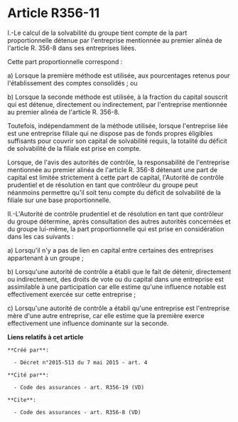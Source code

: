 # Article R356-11

I.-Le calcul de la solvabilité du groupe tient compte de la part proportionnelle détenue par l'entreprise mentionnée au
premier alinéa de l'article R. 356-8 dans ses entreprises liées. 

Cette part proportionnelle correspond : 

a) Lorsque la première méthode est utilisée, aux pourcentages retenus pour l'établissement des comptes consolidés ; ou 

b) Lorsque la seconde méthode est utilisée, à la fraction du capital souscrit qui est détenue, directement ou indirectement,
par l'entreprise mentionnée au premier alinéa de l'article R. 356-8. 

Toutefois, indépendamment de la méthode utilisée, lorsque l'entreprise liée est une entreprise filiale qui ne dispose pas de
fonds propres éligibles suffisants pour couvrir son capital de solvabilité requis, la totalité du déficit de solvabilité de
la filiale est prise en compte. 

Lorsque, de l'avis des autorités de contrôle, la responsabilité de l'entreprise mentionnée au premier alinéa de l'article R.
356-8 détenant une part de capital est limitée strictement à cette part de capital, l'Autorité de contrôle prudentiel et de
résolution en tant que contrôleur du groupe peut néanmoins permettre qu'il soit tenu compte du déficit de solvabilité de la
filiale sur une base proportionnelle. 

II.-L'Autorité de contrôle prudentiel et de résolution en tant que contrôleur du groupe détermine, après consultation des
autres autorités concernées et du groupe lui-même, la part proportionnelle qui est prise en considération dans les cas
suivants : 

a) Lorsqu'il n'y a pas de lien en capital entre certaines des entreprises appartenant à un groupe ; 

b) Lorsqu'une autorité de contrôle a établi que le fait de détenir, directement ou indirectement, des droits de vote ou du
capital dans une entreprise est assimilable à une participation car elle estime qu'une influence notable est effectivement
exercée sur cette entreprise ; 

c) Lorsqu'une autorité de contrôle a établi qu'une entreprise est l'entreprise mère d'une autre entreprise, car elle estime
que la première exerce effectivement une influence dominante sur la seconde.

**Liens relatifs à cet article**

	**Créé par**:

	  - Décret n°2015-513 du 7 mai 2015 - art. 4

	**Cité par**:

	  - Code des assurances - art. R356-19 (VD)

	**Cite**:

	  - Code des assurances - art. R356-8 (VD)
